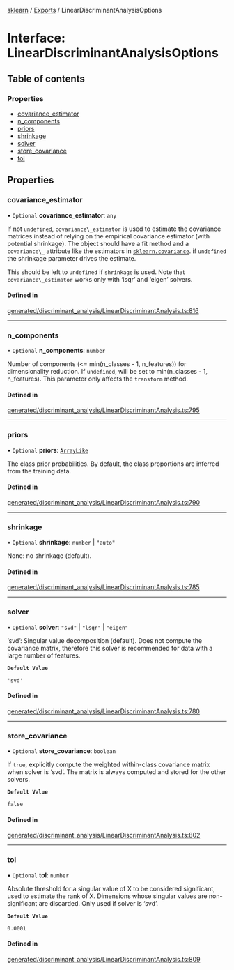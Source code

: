 [sklearn](../readme.md) / [Exports](../modules.md) / LinearDiscriminantAnalysisOptions

# Interface: LinearDiscriminantAnalysisOptions

## Table of contents

### Properties

- [covariance\_estimator](LinearDiscriminantAnalysisOptions.md#covariance_estimator)
- [n\_components](LinearDiscriminantAnalysisOptions.md#n_components)
- [priors](LinearDiscriminantAnalysisOptions.md#priors)
- [shrinkage](LinearDiscriminantAnalysisOptions.md#shrinkage)
- [solver](LinearDiscriminantAnalysisOptions.md#solver)
- [store\_covariance](LinearDiscriminantAnalysisOptions.md#store_covariance)
- [tol](LinearDiscriminantAnalysisOptions.md#tol)

## Properties

### covariance\_estimator

• `Optional` **covariance\_estimator**: `any`

If not `undefined`, `covariance\_estimator` is used to estimate the covariance matrices instead of relying on the empirical covariance estimator (with potential shrinkage). The object should have a fit method and a `covariance\_` attribute like the estimators in [`sklearn.covariance`](../classes.html#module-sklearn.covariance "sklearn.covariance"). if `undefined` the shrinkage parameter drives the estimate.

This should be left to `undefined` if `shrinkage` is used. Note that `covariance\_estimator` works only with ‘lsqr’ and ‘eigen’ solvers.

#### Defined in

[generated/discriminant_analysis/LinearDiscriminantAnalysis.ts:816](https://github.com/transitive-bullshit/scikit-learn-ts/blob/367336a/packages/sklearn/src/generated/discriminant_analysis/LinearDiscriminantAnalysis.ts#L816)

___

### n\_components

• `Optional` **n\_components**: `number`

Number of components (<= min(n\_classes - 1, n\_features)) for dimensionality reduction. If `undefined`, will be set to min(n\_classes - 1, n\_features). This parameter only affects the `transform` method.

#### Defined in

[generated/discriminant_analysis/LinearDiscriminantAnalysis.ts:795](https://github.com/transitive-bullshit/scikit-learn-ts/blob/367336a/packages/sklearn/src/generated/discriminant_analysis/LinearDiscriminantAnalysis.ts#L795)

___

### priors

• `Optional` **priors**: [`ArrayLike`](../modules.md#arraylike)

The class prior probabilities. By default, the class proportions are inferred from the training data.

#### Defined in

[generated/discriminant_analysis/LinearDiscriminantAnalysis.ts:790](https://github.com/transitive-bullshit/scikit-learn-ts/blob/367336a/packages/sklearn/src/generated/discriminant_analysis/LinearDiscriminantAnalysis.ts#L790)

___

### shrinkage

• `Optional` **shrinkage**: `number` \| ``"auto"``

None: no shrinkage (default).

#### Defined in

[generated/discriminant_analysis/LinearDiscriminantAnalysis.ts:785](https://github.com/transitive-bullshit/scikit-learn-ts/blob/367336a/packages/sklearn/src/generated/discriminant_analysis/LinearDiscriminantAnalysis.ts#L785)

___

### solver

• `Optional` **solver**: ``"svd"`` \| ``"lsqr"`` \| ``"eigen"``

‘svd’: Singular value decomposition (default). Does not compute the covariance matrix, therefore this solver is recommended for data with a large number of features.

**`Default Value`**

`'svd'`

#### Defined in

[generated/discriminant_analysis/LinearDiscriminantAnalysis.ts:780](https://github.com/transitive-bullshit/scikit-learn-ts/blob/367336a/packages/sklearn/src/generated/discriminant_analysis/LinearDiscriminantAnalysis.ts#L780)

___

### store\_covariance

• `Optional` **store\_covariance**: `boolean`

If `true`, explicitly compute the weighted within-class covariance matrix when solver is ‘svd’. The matrix is always computed and stored for the other solvers.

**`Default Value`**

`false`

#### Defined in

[generated/discriminant_analysis/LinearDiscriminantAnalysis.ts:802](https://github.com/transitive-bullshit/scikit-learn-ts/blob/367336a/packages/sklearn/src/generated/discriminant_analysis/LinearDiscriminantAnalysis.ts#L802)

___

### tol

• `Optional` **tol**: `number`

Absolute threshold for a singular value of X to be considered significant, used to estimate the rank of X. Dimensions whose singular values are non-significant are discarded. Only used if solver is ‘svd’.

**`Default Value`**

`0.0001`

#### Defined in

[generated/discriminant_analysis/LinearDiscriminantAnalysis.ts:809](https://github.com/transitive-bullshit/scikit-learn-ts/blob/367336a/packages/sklearn/src/generated/discriminant_analysis/LinearDiscriminantAnalysis.ts#L809)
